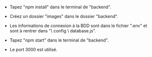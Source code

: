 - Tapez "npm install" dans le terminal de "backend".

- Créez un dossier "images" dans le dossier "backend".

- Les informations de connexion à la BDD sont dans le fichier ".env" et sont à rentrer dans "\ config \ database.js".

- Tapez "npm start" dans le terminal de "backend".

- Le port 3000 est utilisé.

